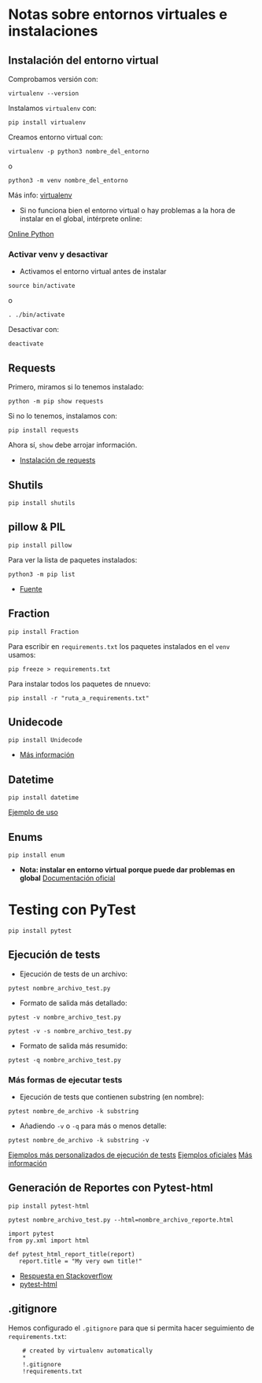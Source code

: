 # Notas sobre entornos virtuales e instalaciones

## Instalación del entorno virtual
Comprobamos versión con:
```
virtualenv --version
```
Instalamos `virtualenv` con:
```
pip install virtualenv
```
Creamos entorno virtual con:
```
virtualenv -p python3 nombre_del_entorno
```
o
```
python3 -m venv nombre_del_entorno
```
Más info: [virtualenv](https://learnpython.com/blog/how-to-use-virtualenv-python/)

- Si no funciona bien el entorno virtual o hay problemas a la hora de instalar en el global, intérprete online:

[Online Python](https://www.online-python.com/)

### Activar venv y desactivar
- Activamos el entorno virtual antes de instalar
```
source bin/activate
```
o
```
. ./bin/activate
```
Desactivar con:
```
deactivate
```
## Requests
Primero, miramos si lo tenemos instalado:
```
python -m pip show requests
```
Si no lo tenemos, instalamos con:
```
pip install requests
```
Ahora sí, `show` debe arrojar información.

- [Instalación de requests](https://www.activestate.com/resources/quick-reads/how-to-pip-install-requests-python-package/)

## Shutils 
```
pip install shutils
```
## pillow & PIL

```
pip install pillow
```
Para ver la lista de paquetes instalados:
```
python3 -m pip list
```
- [Fuente](https://stackoverflow.com/questions/68439152/how-to-install-pil-with-pip)

## Fraction
```
pip install Fraction
```

Para escribir en `requirements.txt` los paquetes instalados en el `venv` usamos:
```
pip freeze > requirements.txt
```
Para instalar todos los paquetes de nnuevo:
```
pip install -r "ruta_a_requirements.txt"
```
## Unidecode

```
pip install Unidecode
```
- [Más información](https://pypi.org/project/Unidecode/)

## Datetime
```
pip install datetime
```
[Ejemplo de uso](https://pynative.com/python-difference-between-two-dates/)

## Enums
```
pip install enum
```
* **Nota: instalar en entorno virtual porque puede dar problemas en global**
[Documentación oficial](https://pypi.org/project/enum/)

# Testing con PyTest
```
pip install pytest
```
## Ejecución de tests
- Ejecución de tests de un archivo:
```
pytest nombre_archivo_test.py
```
- Formato de salida más detallado:
```
pytest -v nombre_archivo_test.py
```
```
pytest -v -s nombre_archivo_test.py
```
- Formato de salida más resumido:
```
pytest -q nombre_archivo_test.py
```
### Más formas de ejecutar tests
- Ejecución de tests que contienen substring (en nombre):
```
pytest nombre_de_archivo -k substring
```
- Añadiendo `-v` o `-q` para más o menos detalle: 
```
pytest nombre_de_archivo -k substring -v
```
[Ejemplos más personalizados de ejecución de tests](https://programmerclick.com/article/1422390515/)
[Ejemplos oficiales](https://docs.pytest.org/en/7.1.x/getting-started.html)
[Más información](https://pypi.org/project/pytest/)
## Generación de Reportes con Pytest-html
```
pip install pytest-html
```
```
pytest nombre_archivo_test.py --html=nombre_archivo_reporte.html
```

```
import pytest
from py.xml import html

def pytest_html_report_title(report)
   report.title = "My very own title!"
```
- [Respuesta en Stackoverflow](https://stackoverflow.com/questions/29123840/how-to-generate-test-report-using-pytest)
- [pytest-html](https://pypi.org/project/pytest-html/)

## .gitignore
Hemos configurado el `.gitignore` para que si permita hacer seguimiento de `requirements.txt`:
```
    # created by virtualenv automatically
    *
    !.gitignore
    !requirements.txt
```